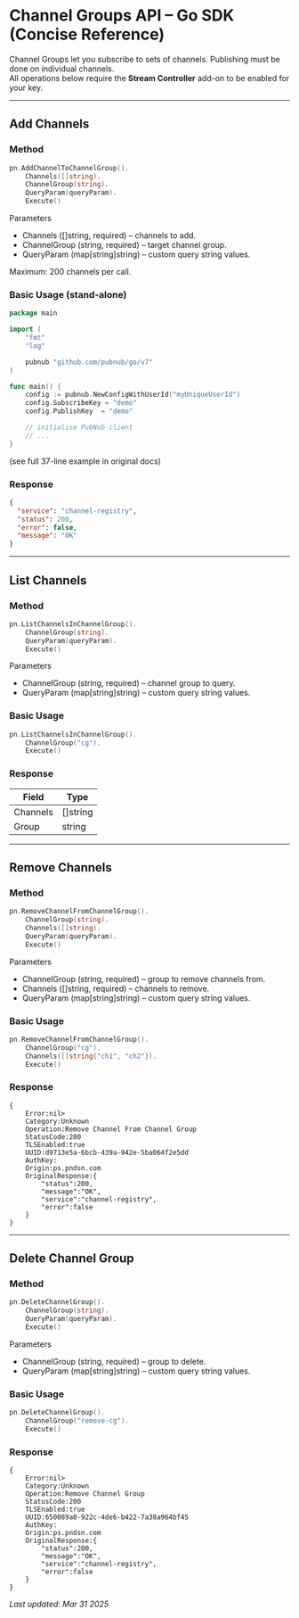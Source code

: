 # Channel Groups API – Go SDK (Concise Reference)

Channel Groups let you subscribe to sets of channels. Publishing must be done on individual channels.  
All operations below require the **Stream Controller** add-on to be enabled for your key.

---

## Add Channels

### Method
```go
pn.AddChannelToChannelGroup().
    Channels([]string).
    ChannelGroup(string).
    QueryParam(queryParam).
    Execute()
```

Parameters  
* Channels ([]string, required) – channels to add.  
* ChannelGroup (string, required) – target channel group.  
* QueryParam (map[string]string) – custom query string values.

Maximum: 200 channels per call.

### Basic Usage (stand-alone)
```go
package main

import (
	"fmt"
	"log"

	pubnub "github.com/pubnub/go/v7"
)

func main() {
	config := pubnub.NewConfigWithUserId("myUniqueUserId")
	config.SubscribeKey = "demo"
	config.PublishKey  = "demo"

	// initialise PubNub client
	// ...
}
```
(see full 37-line example in original docs)

### Response
```json
{
  "service": "channel-registry",
  "status": 200,
  "error": false,
  "message": "OK"
}
```

---

## List Channels

### Method
```go
pn.ListChannelsInChannelGroup().
    ChannelGroup(string).
    QueryParam(queryParam).
    Execute()
```

Parameters  
* ChannelGroup (string, required) – channel group to query.  
* QueryParam (map[string]string) – custom query string values.

### Basic Usage
```go
pn.ListChannelsInChannelGroup().
    ChannelGroup("cg").
    Execute()
```

### Response
| Field    | Type     |
|----------|----------|
| Channels | []string |
| Group    | string   |

---

## Remove Channels

### Method
```go
pn.RemoveChannelFromChannelGroup().
    ChannelGroup(string).
    Channels([]string).
    QueryParam(queryParam).
    Execute()
```

Parameters  
* ChannelGroup (string, required) – group to remove channels from.  
* Channels ([]string, required) – channels to remove.  
* QueryParam (map[string]string) – custom query string values.

### Basic Usage
```go
pn.RemoveChannelFromChannelGroup().
    ChannelGroup("cg").
    Channels([]string{"ch1", "ch2"}).
    Execute()
```

### Response
```text
{
    Error:nil>
    Category:Unknown
    Operation:Remove Channel From Channel Group
    StatusCode:200
    TLSEnabled:true
    UUID:d9713e5a-6bcb-439a-942e-5ba064f2e5dd
    AuthKey:
    Origin:ps.pndsn.com
    OriginalResponse:{
        "status":200,
        "message":"OK",
        "service":"channel-registry",
        "error":false
    }
}
```

---

## Delete Channel Group

### Method
```go
pn.DeleteChannelGroup().
    ChannelGroup(string).
    QueryParam(queryParam).
    Execute()
```

Parameters  
* ChannelGroup (string, required) – group to delete.  
* QueryParam (map[string]string) – custom query string values.

### Basic Usage
```go
pn.DeleteChannelGroup().
    ChannelGroup("remove-cg").
    Execute()
```

### Response
```text
{
    Error:nil>
    Category:Unknown
    Operation:Remove Channel Group
    StatusCode:200
    TLSEnabled:true
    UUID:650089a0-922c-4de6-b422-7a38a964bf45
    AuthKey:
    Origin:ps.pndsn.com
    OriginalResponse:{
        "status":200,
        "message":"OK",
        "service":"channel-registry",
        "error":false
    }
}
```

_Last updated: Mar 31 2025_
